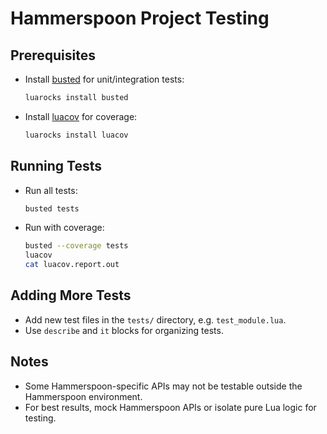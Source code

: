 
# Hammerspoon Project Testing

## Prerequisites

- Install [busted](https://olivinelabs.com/busted/) for unit/integration tests:

  ```sh
  luarocks install busted
  ```

- Install [luacov](https://keplerproject.github.io/luacov/) for coverage:

  ```sh
  luarocks install luacov
  ```

## Running Tests

- Run all tests:

  ```sh
  busted tests
  ```

- Run with coverage:

  ```sh
  busted --coverage tests
  luacov
  cat luacov.report.out
  ```

## Adding More Tests

- Add new test files in the `tests/` directory, e.g. `test_module.lua`.
- Use `describe` and `it` blocks for organizing tests.

## Notes

- Some Hammerspoon-specific APIs may not be testable outside the Hammerspoon environment.
- For best results, mock Hammerspoon APIs or isolate pure Lua logic for testing.
